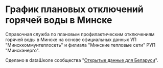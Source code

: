 # График плановых отключений горячей воды в Минске

Справочная служба по плановым профилактическим отключениям горячей воды в Минске на основе официальных данных УП "Минсккоммунтеплосеть" и филиала "Минские тепловые сети" РУП "Минскэнерго".

Сделано в dataШколе сообщества "[Открытые данные для Беларуси](http://opendata.by)".
